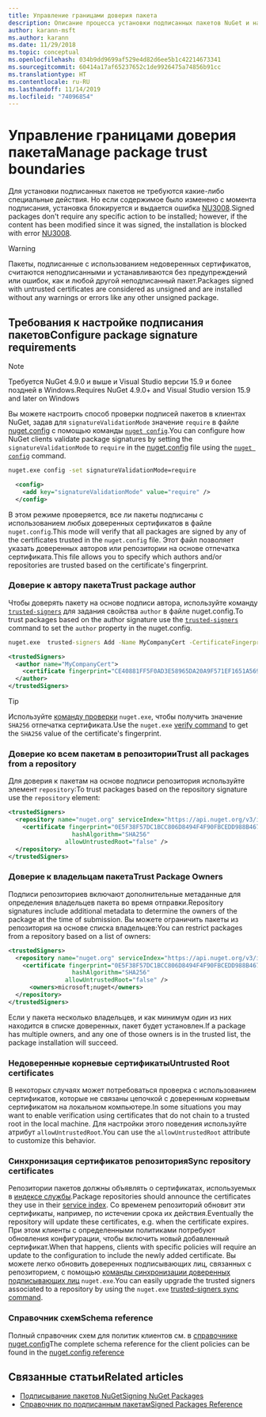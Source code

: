 ```yaml
---
title: Управление границами доверия пакета
description: Описание процесса установки подписанных пакетов NuGet и настройки параметров доверия подписи пакетов.
author: karann-msft
ms.author: karann
ms.date: 11/29/2018
ms.topic: conceptual
ms.openlocfilehash: 034b9dd9699af529e4d82d6ee5b1c42214673341
ms.sourcegitcommit: 60414a17af65237652c1de9926475a74856b91cc
ms.translationtype: HT
ms.contentlocale: ru-RU
ms.lasthandoff: 11/14/2019
ms.locfileid: "74096854"
---
```

# <a name="manage-package-trust-boundaries"></a><span data-ttu-id="10f97-103">Управление границами доверия пакета</span><span class="sxs-lookup"><span data-stu-id="10f97-103">Manage package trust boundaries</span></span>

<span data-ttu-id="10f97-104">Для установки подписанных пакетов не требуются какие-либо специальные действия. Но если содержимое было изменено с момента подписания, установка блокируется и выдается ошибка [NU3008](../reference/errors-and-warnings/NU3008.md).</span><span class="sxs-lookup"><span data-stu-id="10f97-104">Signed packages don't require any specific action to be installed; however, if the content has been modified since it was signed, the installation is blocked with error [NU3008](../reference/errors-and-warnings/NU3008.md).</span></span>

> [!Warning]
> <span data-ttu-id="10f97-105">Пакеты, подписанные с использованием недоверенных сертификатов, считаются неподписанными и устанавливаются без предупреждений или ошибок, как и любой другой неподписанный пакет.</span><span class="sxs-lookup"><span data-stu-id="10f97-105">Packages signed with untrusted certificates are considered as unsigned and are installed without any warnings or errors like any other unsigned package.</span></span>

## <a name="configure-package-signature-requirements"></a><span data-ttu-id="10f97-106">Требования к настройке подписания пакетов</span><span class="sxs-lookup"><span data-stu-id="10f97-106">Configure package signature requirements</span></span>

> [!Note]
> <span data-ttu-id="10f97-107">Требуется NuGet 4.9.0 и выше и Visual Studio версии 15.9 и более поздней в Windows.</span><span class="sxs-lookup"><span data-stu-id="10f97-107">Requires NuGet 4.9.0+ and Visual Studio version 15.9 and later on Windows</span></span>

<span data-ttu-id="10f97-108">Вы можете настроить способ проверки подписей пакетов в клиентах NuGet, задав для `signatureValidationMode` значение `require` в файле [nuget.config](../reference/nuget-config-file.md) с помощью команды [`nuget config`](../reference/cli-reference/cli-ref-config.md).</span><span class="sxs-lookup"><span data-stu-id="10f97-108">You can configure how NuGet clients validate package signatures by setting the `signatureValidationMode` to `require` in the [nuget.config](../reference/nuget-config-file.md) file using the [`nuget config`](../reference/cli-reference/cli-ref-config.md) command.</span></span>

```cmd
nuget.exe config -set signatureValidationMode=require
```

```xml
  <config>
    <add key="signatureValidationMode" value="require" />
  </config>
```

<span data-ttu-id="10f97-109">В этом режиме проверяется, все ли пакеты подписаны с использованием любых доверенных сертификатов в файле `nuget.config`.</span><span class="sxs-lookup"><span data-stu-id="10f97-109">This mode will verify that all packages are signed by any of the certificates trusted in the `nuget.config` file.</span></span> <span data-ttu-id="10f97-110">Этот файл позволяет указать доверенных авторов или репозитории на основе отпечатка сертификата.</span><span class="sxs-lookup"><span data-stu-id="10f97-110">This file allows you to specify which authors and/or repositories are trusted based on the certificate's fingerprint.</span></span>

### <a name="trust-package-author"></a><span data-ttu-id="10f97-111">Доверие к автору пакета</span><span class="sxs-lookup"><span data-stu-id="10f97-111">Trust package author</span></span>

<span data-ttu-id="10f97-112">Чтобы доверять пакету на основе подписи автора, используйте команду [`trusted-signers`](../reference/cli-reference/cli-ref-trusted-signers.md) для задания свойства `author` в файле nuget.config.</span><span class="sxs-lookup"><span data-stu-id="10f97-112">To trust packages based on the author signature use the [`trusted-signers`](../reference/cli-reference/cli-ref-trusted-signers.md) command to set the `author` property in the nuget.config.</span></span>

```cmd
nuget.exe  trusted-signers Add -Name MyCompanyCert -CertificateFingerprint CE40881FF5F0AD3E58965DA20A9F571EF1651A56933748E1BF1C99E537C4E039 -FingerprintAlgorithm SHA256
```

```xml
<trustedSigners>
  <author name="MyCompanyCert">
    <certificate fingerprint="CE40881FF5F0AD3E58965DA20A9F571EF1651A56933748E1BF1C99E537C4E039" hashAlgorithm="SHA256" allowUntrustedRoot="false" />
  </author>
</trustedSigners>
```

>[!TIP]
><span data-ttu-id="10f97-113">Используйте [команду проверки](../reference/cli-reference/cli-ref-verify.md) `nuget.exe`, чтобы получить значение `SHA256` отпечатка сертификата.</span><span class="sxs-lookup"><span data-stu-id="10f97-113">Use the `nuget.exe` [verify command](../reference/cli-reference/cli-ref-verify.md) to get the `SHA256` value of the certificate's fingerprint.</span></span>


### <a name="trust-all-packages-from-a-repository"></a><span data-ttu-id="10f97-114">Доверие ко всем пакетам в репозитории</span><span class="sxs-lookup"><span data-stu-id="10f97-114">Trust all packages from a repository</span></span>

<span data-ttu-id="10f97-115">Для доверия к пакетам на основе подписи репозитория используйте элемент `repository`:</span><span class="sxs-lookup"><span data-stu-id="10f97-115">To trust packages based on the repository signature use the `repository` element:</span></span>

```xml
<trustedSigners>  
  <repository name="nuget.org" serviceIndex="https://api.nuget.org/v3/index.json">
    <certificate fingerprint="0E5F38F57DC1BCC806D8494F4F90FBCEDD988B4676070...." 
                  hashAlgorithm="SHA256" 
                allowUntrustedRoot="false" />
  </repository>
</trustedSigners>
```

### <a name="trust-package-owners"></a><span data-ttu-id="10f97-116">Доверие к владельцам пакета</span><span class="sxs-lookup"><span data-stu-id="10f97-116">Trust Package Owners</span></span>

<span data-ttu-id="10f97-117">Подписи репозиториев включают дополнительные метаданные для определения владельцев пакета во время отправки.</span><span class="sxs-lookup"><span data-stu-id="10f97-117">Repository signatures include additional metadata to determine the owners of the package at the time of submission.</span></span> <span data-ttu-id="10f97-118">Вы можете ограничить пакеты из репозитория на основе списка владельцев:</span><span class="sxs-lookup"><span data-stu-id="10f97-118">You can restrict packages from a repository based on a list of owners:</span></span>

```xml
<trustedSigners>  
  <repository name="nuget.org" serviceIndex="https://api.nuget.org/v3/index.json">
    <certificate fingerprint="0E5F38F57DC1BCC806D8494F4F90FBCEDD988B4676070...." 
                  hashAlgorithm="SHA256" 
                allowUntrustedRoot="false" />
      <owners>microsoft;nuget</owners>
  </repository>
</trustedSigners>
```

<span data-ttu-id="10f97-119">Если у пакета несколько владельцев, и как минимум один из них находится в списке доверенных, пакет будет установлен.</span><span class="sxs-lookup"><span data-stu-id="10f97-119">If a package has multiple owners, and any one of those owners is in the trusted list, the package installation will succeed.</span></span>

### <a name="untrusted-root-certificates"></a><span data-ttu-id="10f97-120">Недоверенные корневые сертификаты</span><span class="sxs-lookup"><span data-stu-id="10f97-120">Untrusted Root certificates</span></span>

<span data-ttu-id="10f97-121">В некоторых случаях может потребоваться проверка с использованием сертификатов, которые не связаны цепочкой с доверенным корневым сертификатом на локальном компьютере.</span><span class="sxs-lookup"><span data-stu-id="10f97-121">In some situations you may want to enable verification using certificates that do not chain to a trusted root in the local machine.</span></span> <span data-ttu-id="10f97-122">Для настройки этого поведения используйте атрибут `allowUntrustedRoot`.</span><span class="sxs-lookup"><span data-stu-id="10f97-122">You can use the `allowUntrustedRoot` attribute to customize this behavior.</span></span>

### <a name="sync-repository-certificates"></a><span data-ttu-id="10f97-123">Синхронизация сертификатов репозитория</span><span class="sxs-lookup"><span data-stu-id="10f97-123">Sync repository certificates</span></span>

<span data-ttu-id="10f97-124">Репозитории пакетов должны объявлять о сертификатах, используемых в [индексе службы](../api/service-index.md).</span><span class="sxs-lookup"><span data-stu-id="10f97-124">Package repositories should announce the certificates they use in their [service index](../api/service-index.md).</span></span> <span data-ttu-id="10f97-125">Со временем репозиторий обновит эти сертификаты, например, по истечении срока их действия.</span><span class="sxs-lookup"><span data-stu-id="10f97-125">Eventually the repository will update these certificates, e.g. when the certificate expires.</span></span> <span data-ttu-id="10f97-126">При этом клиенты с определенными политиками потребуют обновления конфигурации, чтобы включить новый добавленный сертификат.</span><span class="sxs-lookup"><span data-stu-id="10f97-126">When that happens, clients with specific policies will require an update to the configuration to include the newly added certificate.</span></span> <span data-ttu-id="10f97-127">Вы можете легко обновить доверенных подписывающих лиц, связанных с репозиторием, с помощью [команды синхронизации доверенных подписывающих лиц](../reference/cli-reference/cli-ref-trusted-signers.md#nuget-trusted-signers-sync--name-name) `nuget.exe`.</span><span class="sxs-lookup"><span data-stu-id="10f97-127">You can easily upgrade the trusted signers associated to a repository by using the `nuget.exe` [trusted-signers sync command](../reference/cli-reference/cli-ref-trusted-signers.md#nuget-trusted-signers-sync--name-name).</span></span>

### <a name="schema-reference"></a><span data-ttu-id="10f97-128">Справочник схем</span><span class="sxs-lookup"><span data-stu-id="10f97-128">Schema reference</span></span>

<span data-ttu-id="10f97-129">Полный справочник схем для политик клиентов см. в [справочнике nuget.config](../reference/nuget-config-file.md#trustedsigners-section)</span><span class="sxs-lookup"><span data-stu-id="10f97-129">The complete schema reference for the client policies can be found in the [nuget.config reference](../reference/nuget-config-file.md#trustedsigners-section)</span></span>

## <a name="related-articles"></a><span data-ttu-id="10f97-130">Связанные статьи</span><span class="sxs-lookup"><span data-stu-id="10f97-130">Related articles</span></span>

- [<span data-ttu-id="10f97-131">Подписывание пакетов NuGet</span><span class="sxs-lookup"><span data-stu-id="10f97-131">Signing NuGet Packages</span></span>](../create-packages/Sign-a-Package.md)
- [<span data-ttu-id="10f97-132">Справочник по подписанным пакетам</span><span class="sxs-lookup"><span data-stu-id="10f97-132">Signed Packages Reference</span></span>](../reference/Signed-Packages-Reference.md)

